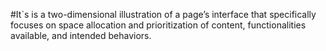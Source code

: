 #It`s is a two-dimensional illustration of a page’s interface that specifically focuses on space allocation and prioritization of content, functionalities available, and intended behaviors.
